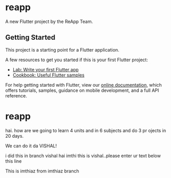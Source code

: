 # reapp

A new Flutter project by the ReApp Team.

## Getting Started

This project is a starting point for a Flutter application.

A few resources to get you started if this is your first Flutter project:

- [Lab: Write your first Flutter app](https://flutter.dev/docs/get-started/codelab)
- [Cookbook: Useful Flutter samples](https://flutter.dev/docs/cookbook)

For help getting started with Flutter, view our
[online documentation](https://flutter.dev/docs), which offers tutorials,
samples, guidance on mobile development, and a full API reference.
# reapp

hai. how are we going to learn 4 units and in 6 subjects and do 3 pr
ojects in 20 days.

We can do it da VISHAL!

i did this in branch vishal
hai imthi this is vishal..please enter ur text below this line

This is imthiaz from imthiaz branch
